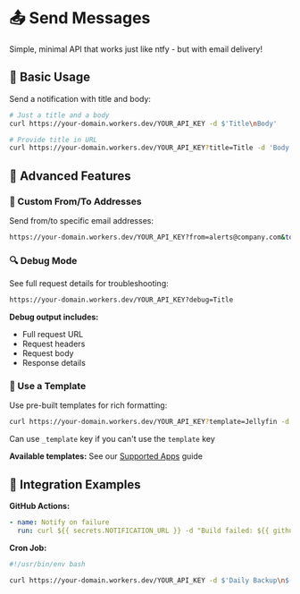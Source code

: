 # 📤 Send Messages

Simple, minimal API that works just like ntfy - but with email delivery!

## 🚀 Basic Usage

Send a notification with title and body:

```bash
# Just a title and a body
curl https://your-domain.workers.dev/YOUR_API_KEY -d $'Title\nBody'

# Provide title in URL
curl https://your-domain.workers.dev/YOUR_API_KEY?title=Title -d 'Body'
```

## 🎯 Advanced Features

### 📧 Custom From/To Addresses

Send from/to specific email addresses:

```bash
https://your-domain.workers.dev/YOUR_API_KEY?from=alerts@company.com&to=admin@company.com
```

### 🔍 Debug Mode

See full request details for troubleshooting:

```bash
https://your-domain.workers.dev/YOUR_API_KEY?debug=Title
```

**Debug output includes:**

- Full request URL
- Request headers
- Request body
- Response details

### 🎨 Use a Template

Use pre-built templates for rich formatting:

```bash
curl https://your-domain.workers.dev/YOUR_API_KEY?template=Jellyfin -d 'DATA'
```

Can use `_template` key if you can't use the `template` key

**Available templates:** See our [Supported Apps](../src/templates/Templates.md) guide

## 🔗 Integration Examples

**GitHub Actions:**

```yaml
- name: Notify on failure
  run: curl ${{ secrets.NOTIFICATION_URL }} -d "Build failed: ${{ github.workflow }}"
```

**Cron Job:**

```bash
#!/usr/bin/env bash

curl https://your-domain.workers.dev/YOUR_API_KEY -d $'Daily Backup\n$(date): Backup completed successfully'
```
